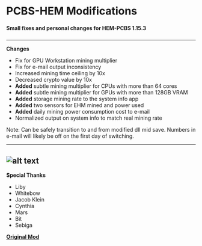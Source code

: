 # PCBS-HEM Modifications
#### Small fixes and personal changes for HEM-PCBS 1.15.3
#####
--------------------
**Changes**

- Fix for GPU Workstation mining multiplier
- Fix for e-mail output inconsistency
- Increased mining time ceiling by 10x
- Decreased crypto value by 10x
- **Added** subtle mining multiplier for CPUs with more than 64 cores
- **Added** subtle mining multiplier for GPUs with more than 128GB VRAM
- **Added** storage mining rate to the system info app
- **Added** two sensors for EHM mined and power used
- **Added** daily mining power consumption cost to e-mail
- Normalized output on system info to match real mining rate

Note: Can be safely transition to and from modified dll mid save.  Numbers in e-mail will likely be off on the first day of switching.

---------------------------------------------------------------
![alt text](https://media.discordapp.net/attachments/871892316279951410/1034457997700775987/unknown.png?width=1383&height=683 "Sysinfo Preview")
----------------------------------------------------------------

**Special Thanks**

- Liby
- Whitebow
- Jacob Klein
- Cynthia
- Mars
- Bit
- Sebiga

[**Original Mod**](https://www.nexusmods.com/pcbuildingsimulator/mods/275)
